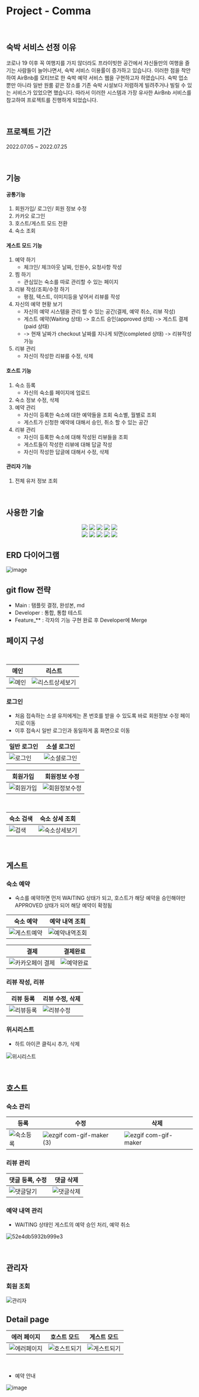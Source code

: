 

# Project - Comma

</br>

## 숙박 서비스 선정 이유

코로나 19 이후 꼭 여행지를 가지 않더라도 프라이빗한 공간에서 자신들만의 여행을 즐기는 사람들이 늘어나면서, 숙박 서비스 이용률이 증가하고 있습니다.
이러한 점을 착안하여 AirBnb를 모티브로 한 숙박 예약 서비스 웹을 구현하고자 하였습니다.
숙박 업소 뿐만 아니라 일반 원룸 같은 장소를 기존 숙박 시설보다
저렴하게 빌려주거나 빌릴 수 있는 서비스가 있었으면 했습니다. 따라서 이러한 시스템과 가장 유사한 AirBnb 서비스를 참고하여 프로젝트를 진행하게 되었습니다.

</br>

## 프로젝트 기간
2022.07.05 ~ 2022.07.25

</br>

## 기능 

#### 공통기능

1.  회원가입/ 로그인/ 회원 정보 수정
2.  카카오 로그인
3.  호스트/게스트 모드 전환
4.  숙소 조회

#### 게스트 모드 기능

1. 예약 하기
   - 체크인/ 체크아웃 날짜, 인원수, 요청사항 작성
2. 찜 하기
   - 관심있는 숙소를 따로 관리할 수 있는 페이지
3. 리뷰 작성/조회/수정 하기
   - 평점, 텍스트, 이미지등을 넣어서 리뷰를 작성
4. 자신의 예약 현황 보기
   - 자신의 예약 시스템을 관리 할 수 있는 공간(결제, 예약 취소, 리뷰 작성)
   - 게스트 예약(Waiting 상태) -> 호스트 승인(approved 상태) -> 게스트 결제(paid 상태)
   - -> 현재 날짜가 checkout 날짜를 지나게 되면(completed 상태) -> 리뷰작성 가능
5. 리뷰 관리
   - 자신이 작성한 리뷰를 수정, 삭제

#### 호스트 기능

1. 숙소 등록
   - 자신의 숙소를 페이지에 업로드
2. 숙소 정보 수정, 삭제
3. 예약 관리
   - 자신이 등록한 숙소에 대한 예약들을 조회 숙소별, 월별로 조회
   - 게스트가 신청한 예약에 대해서 승인, 취소 할 수 있는 공간
4. 리뷰 관리
   - 자신이 등록한 숙소에 대해 작성된 리뷰들을 조회
   - 게스트들이 작성한 리뷰에 대해 답글 작성
   - 자신이 작성한 답글에 대해서 수정, 삭제

#### 관리자 기능

1. 전체 유저 정보 조회

</br>

## 사용한 기술
<div align="center">
   <img src="https://img.shields.io/badge/html5-E34F26?style=for-the-badge&logo=html5&logoColor=white">
   <img src="https://img.shields.io/badge/css-1572B6?style=for-the-badge&logo=css3&logoColor=white">
   <img src="https://img.shields.io/badge/bootstrap-7952B3?style=for-the-badge&logo=bootstrap&logoColor=white">
   <img src="https://img.shields.io/badge/javascript-F7DF1E?style=for-the-badge&logo=javascript&logoColor=black">
   <img src="https://img.shields.io/badge/jquery-0769AD?style=for-the-badge&logo=jquery&logoColor=white">
</div>
<div align="center">
  <img src="https://img.shields.io/badge/mysql-4479A1?style=for-the-badge&logo=mysql&logoColor=white">
   <img src="https://img.shields.io/badge/springboot-6DB33F?style=for-the-badge&logo=springboot&logoColor=white">
   <img src="https://img.shields.io/badge/git-F05032?style=for-the-badge&logo=git&logoColor=white">
   <img src="https://img.shields.io/badge/github-181717?style=for-the-badge&logo=github&logoColor=white">
   <img src="https://img.shields.io/badge/maven-181717?style=for-the-badge&logo=apachemaven&logoColor=white">
</div>

## ERD 다이어그램

![image](https://user-images.githubusercontent.com/99931188/181579722-6554cdbf-1ed2-42ba-b4e1-a8087371d3e9.png)

## git flow 전략
   - Main : 탬플릿 결정, 완성본, md 
   - Developer : 통합, 통합 테스트
   - Feature_** : 각자의 기능 구현 완료 후 Developer에 Merge 

## 페이지 구성

</br>

| 메인 | 리스트 |
|--|--|
| ![메인](https://user-images.githubusercontent.com/96460131/181459606-47496bc1-556c-4da7-b50a-f2972366961b.gif) | ![리스트상세보기](https://user-images.githubusercontent.com/96460131/181457881-03bd1737-976b-4555-9c41-fe203ec563c7.gif) |

### 로그인
- 처음 접속하는 소셜 유저에게는 폰 번호를 받을 수 있도록 바로 회원정보 수정 페이지로 이동
- 이후 접속시 일반 로그인과 동일하게 홈 화면으로 이동

| 일반 로그인 | 소셜 로그인 |
|--|--|
|![로그인](https://user-images.githubusercontent.com/96460131/181457030-820771eb-48d8-4b8e-a9cb-f9902ddd3a3a.gif)  | ![소셜로그인](https://user-images.githubusercontent.com/96460131/181501469-eac0a891-edb8-4415-9332-f82dd0edf876.gif) |

|회원가입|회원정보 수정|
|--|--|
| ![회원가입](https://user-images.githubusercontent.com/96460131/181457008-0c1b10d3-0327-43c2-902e-cfd844f8e67e.gif) | ![회원정보수정](https://user-images.githubusercontent.com/96460131/181501578-0bf6555b-4443-4cd0-b396-0e7f552a45cc.gif) |

</br>

|숙소 검색| 숙소 상세 조회 |
|--|--|
| ![검색](https://user-images.githubusercontent.com/96460131/181458415-63de6e23-8575-446c-8b59-e145c37c87dd.gif) | ![숙소상세보기](https://user-images.githubusercontent.com/96460131/181459768-2de60307-bdb6-4832-a079-ed96b368bc62.gif) |

</br>

## 게스트

### 숙소 예약

- 숙소를 예약하면 먼저 WAITING 상태가 되고, 호스트가 해당 예약을 승인해야만 APPROVED 상태가 되어 해당 예약이 확정됨


|숙소 예약| 예약 내역 조회 |
|--|--|
| ![게스트예약](https://user-images.githubusercontent.com/96460131/181460083-df1cb3d1-9b55-4894-9501-5937c640e296.gif) | ![예약내역조회](https://user-images.githubusercontent.com/96460131/181461941-a03b0256-fd4c-4ed2-abb4-4fe53cfaa539.gif) |



|결제| 결제완료 |
|--|--|
| ![카카오페이 결제](https://user-images.githubusercontent.com/96460131/181154799-264297b8-ad33-48cf-9d4c-63e48fec3b18.png) | ![예약완료](https://user-images.githubusercontent.com/96460131/181170884-827f773f-c97a-4df2-9bbd-15f59cc1b3dd.png) |



### 리뷰 작성, 리뷰 

|리뷰 등록|리뷰 수정, 삭제|
|--|--|
| ![리뷰등록](https://user-images.githubusercontent.com/96460131/181460869-247fd745-023e-4454-822d-017488a2d274.gif) | ![리뷰수정](https://user-images.githubusercontent.com/96460131/181459149-7da8f0f9-0d1f-4319-9917-09d0aea59d26.gif) |




### 위시리스트
- 하트 아이콘 클릭시 추가, 삭제

![위시리스트](https://user-images.githubusercontent.com/96460131/181457691-c149ec6a-07a6-4ecc-a736-a5e4a653eba4.gif)


</br>

## 호스트

### 숙소 관리

|등록|수정|삭제|
|--|--|--|
| ![숙소등록](https://user-images.githubusercontent.com/96460131/181459021-59208100-ec6f-4507-b30f-ec2aa4828da8.gif) | ![ezgif com-gif-maker (3)](https://user-images.githubusercontent.com/96460131/181504618-6f13f3d0-89bb-495c-bebc-d9abcab31842.gif) |![ezgif com-gif-maker](https://user-images.githubusercontent.com/96460131/181504013-517c7849-a11d-4216-bc73-148dff8a85f7.gif)|



### 리뷰 관리

| 댓글 등록, 수정 | 댓글 삭제 |
|--|--|
| ![댓글달기](https://user-images.githubusercontent.com/96460131/181455213-0518ff6b-9aed-44e5-8219-57804da10943.gif) | ![댓글삭제](https://user-images.githubusercontent.com/96460131/181470956-83113b58-66ac-4353-bfae-29431a96c18a.gif) |


### 예약 내역 관리
- WAITING 상태인 게스트의 예약 승인 처리, 예약 취소 

![52e4db5932b999e3](https://user-images.githubusercontent.com/96460131/181471128-b8eed06b-1575-4431-9ffd-9843d1356a72.gif)


</br>

## 관리자

### 회원 조회
![관리자](https://user-images.githubusercontent.com/96460131/181155327-950b3b21-2568-4d37-bb3f-bc7d8db105b1.png)

## Detail page


| 에러 페이지 |호스트 모드|게스트 모드 |
|--|--|--|
| ![에러페이지](https://user-images.githubusercontent.com/96460131/181458756-73942d34-6f6a-4fe4-8f1d-4b7c1af0bc43.gif) | ![호스트되기](https://user-images.githubusercontent.com/96460131/181458686-7cecac67-bf97-4146-9de2-ee73851cf9e7.gif) | ![게스트되기](https://user-images.githubusercontent.com/96460131/181458714-3fc76e9f-6afb-47b3-b8eb-0d90034213cc.gif) |

<br/>

- 예약 안내

![image](https://user-images.githubusercontent.com/99931188/181436220-a8603903-4f86-4a25-bf52-c8caa03c690d.png)

